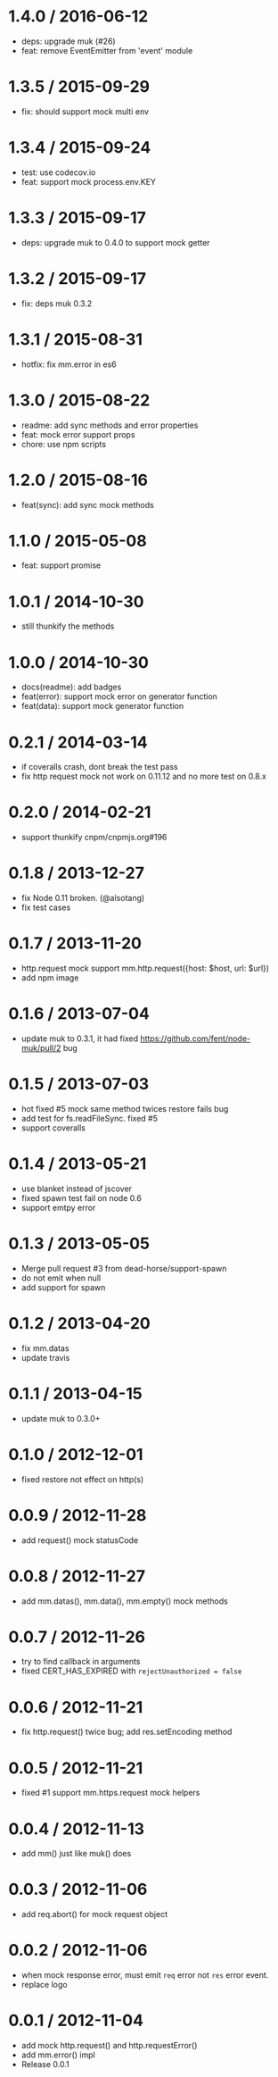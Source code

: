 
1.4.0 / 2016-06-12
==================

  * deps: upgrade muk (#26)
  * feat: remove EventEmitter from 'event' module

1.3.5 / 2015-09-29
==================

 * fix: should support mock multi env

1.3.4 / 2015-09-24
==================

 * test: use codecov.io
 * feat: support mock process.env.KEY

1.3.3 / 2015-09-17
==================

 * deps: upgrade muk to 0.4.0 to support mock getter

1.3.2 / 2015-09-17
==================

 * fix: deps muk 0.3.2

1.3.1 / 2015-08-31
==================

  * hotfix: fix mm.error in es6

1.3.0 / 2015-08-22
==================

 * readme: add sync methods and error properties
 * feat: mock error support props
 * chore: use npm scripts

1.2.0 / 2015-08-16
==================

 * feat(sync): add sync mock methods

1.1.0 / 2015-05-08
==================

 * feat: support promise

1.0.1 / 2014-10-30
==================

 * still thunkify the methods

1.0.0 / 2014-10-30
==================

 * docs(readme): add badges
 * feat(error): support mock error on generator function
 * feat(data): support mock generator function

0.2.1 / 2014-03-14 
==================

  * if coveralls crash, dont break the test pass
  * fix http request mock not work on 0.11.12 and no more test on 0.8.x

0.2.0 / 2014-02-21 
==================

  * support thunkify cnpm/cnpmjs.org#196

0.1.8 / 2013-12-27 
==================

  * fix Node 0.11 broken. (@alsotang)
  * fix test cases

0.1.7 / 2013-11-20 
==================

  * http.request mock support mm.http.request({host: $host, url: $url})
  * add npm image

0.1.6 / 2013-07-04 
==================

  * update muk to 0.3.1, it had fixed https://github.com/fent/node-muk/pull/2 bug

0.1.5 / 2013-07-03 
==================

  * hot fixed #5 mock same method twices restore fails bug
  * add test for fs.readFileSync. fixed #5
  * support coveralls

0.1.4 / 2013-05-21 
==================

  * use blanket instead of jscover
  * fixed spawn test fail on node 0.6
  * support emtpy error

0.1.3 / 2013-05-05 
==================

  * Merge pull request #3 from dead-horse/support-spawn
  * do not emit when null
  * add support for spawn

0.1.2 / 2013-04-20 
==================

  * fix mm.datas
  * update travis

0.1.1 / 2013-04-15 
==================

  * update muk to 0.3.0+

0.1.0 / 2012-12-01 
==================

  * fixed restore not effect on http(s)

0.0.9 / 2012-11-28 
==================

  * add request() mock statusCode

0.0.8 / 2012-11-27 
==================

  * add mm.datas(), mm.data(), mm.empty() mock methods

0.0.7 / 2012-11-26 
==================

  * try to find callback in arguments
  * fixed CERT_HAS_EXPIRED with `rejectUnauthorized = false`

0.0.6 / 2012-11-21 
==================

  * fix http.request() twice bug; add res.setEncoding method

0.0.5 / 2012-11-21 
==================

  * fixed #1 support mm.https.request mock helpers

0.0.4 / 2012-11-13 
==================

  * add mm() just like muk() does

0.0.3 / 2012-11-06 
==================

  * add req.abort() for mock request object

0.0.2 / 2012-11-06 
==================

  * when mock response error, must emit `req` error not `res` error event.
  * replace logo

0.0.1 / 2012-11-04 
==================

  * add mock http.request() and http.requestError()
  * add mm.error() impl
  * Release 0.0.1

